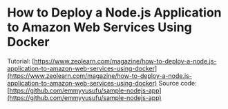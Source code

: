 # How to Deploy a Node.js Application to Amazon Web Services Using Docker
Tutorial: [https://www.zeolearn.com/magazine/how-to-deploy-a-node.js-application-to-amazon-web-services-using-docker](https://www.zeolearn.com/magazine/how-to-deploy-a-node.js-application-to-amazon-web-services-using-docker)
Source code: [https://github.com/emmyyusufu/sample-nodejs-app](https://github.com/emmyyusufu/sample-nodejs-app)
